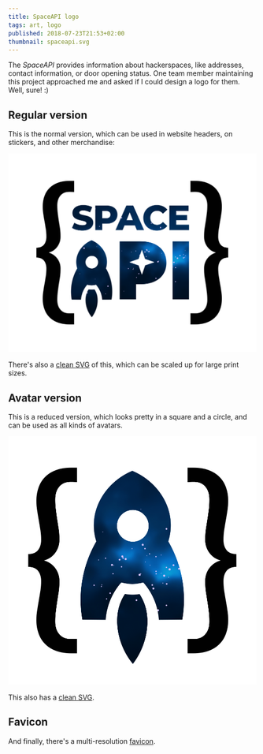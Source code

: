 ```yaml
---
title: SpaceAPI logo
tags: art, logo
published: 2018-07-23T21:53+02:00
thumbnail: spaceapi.svg
---
```


The *SpaceAPI* provides information about hackerspaces, like addresses, contact information, or door opening status. One team member maintaining this project approached me and asked if I could design a logo for them. Well, sure! :)

## Regular version

This is the normal version, which can be used in website headers, on stickers, and other merchandise:

[![SpaceAPI logo](spaceapi.png)](spaceapi.png)

There's also a [clean SVG](spaceapi.svg) of this, which can be scaled up for large print sizes.

## Avatar version

This is a reduced version, which looks pretty in a square and a circle, and can be used as all kinds of avatars.

[![SpaceAPI avatar](spaceapi-avatar.png)](spaceapi-avatar.png)

This also has a [clean SVG](spaceapi-avatar.svg).

## Favicon

And finally, there's a multi-resolution [favicon](favicon.ico).
